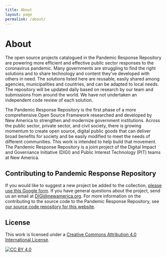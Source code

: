```yaml
---
title: About
layout: page
permalink: /about/
---
```


# About

The open source projects catalogued in the Pandemic Response Repository are powering more efficient and effective public sector responses to the coronavirus pandemic. Many governments are struggling to find the right solutions and to share technology and content they’ve developed with others in need. The solutions listed here are reusable, easily shared among agencies, municipalities and countries, and can be adapted to local needs. The repository will be updated daily based on research by our team and submissions from around the world. We have not undertaken an independent code review of each solution.

The Pandemic Response Repository is the first phase of a more comprehensive Open Source Framework researched and developed by New America to strengthen and modernize government institutions. Across the public sector, private sector, and civil society, there is growing momentum to create open source, digital public goods that can deliver broad benefits for society and be easily modified to meet the needs of different communities. This work is intended to help build that movement. The Pandemic Response Repository is a joint project of the Digital Impact and Governance Initiative (DIGI) and Public Interest Technology (PIT) teams at New America.

## Contributing to Pandemic Response Repository
If you would like to suggest a new project be added to the collection, [please use this Google form](https://docs.google.com/forms/d/e/1FAIpQLSfQNld7gWcEc8D8tLwyVqUKePMUmZUUKeH41Fx8RXyjQtjWOQ/viewform?usp=sf_link). If you have general questions about the project, send us an email at [DIGI@newamerica.org](mailto:DIGI@newamerica.org). For more information on the contributing to the source code to the Pandemic Response Repository, see [our source code repository for this website](https://github.com/newamericafoundation/pandemic-response-repository/).

## License

This work is licensed under a [Creative Commons Attribution 4.0 International License][cc-by].

[![CC BY 4.0][cc-by-image]][cc-by]

[cc-by]: http://creativecommons.org/licenses/by/4.0/
[cc-by-image]: https://i.creativecommons.org/l/by/4.0/88x31.png
[cc-by-shield]: https://img.shields.io/badge/License-CC%20BY%204.0-lightgrey.svg
